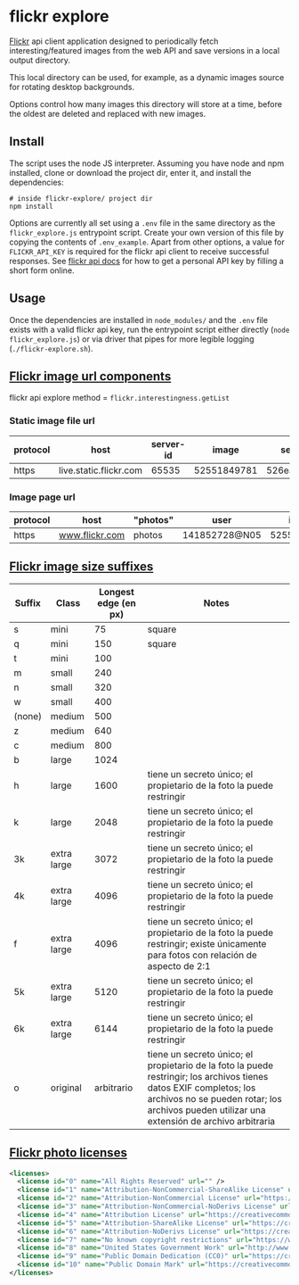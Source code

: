 # flickr explore

[Flickr](https://flickr.com) api client application designed to periodically fetch interesting/featured images from the web API and
save versions in a local output directory. 

This local directory can be used, for example, as a dynamic images source for rotating desktop backgrounds.

Options control how many images this directory will store at a time, before the oldest are deleted and replaced with new images.

## Install

The script uses the node JS interpreter. Assuming you have node and npm installed, clone or download the project dir, enter it, and install
the dependencies:

```
# inside flickr-explore/ project dir
npm install
```

Options are currently all set using a `.env` file in the same directory as the `flickr_explore.js` entrypoint script. Create your own version of this file by copying the contents of `.env_example`. Apart from other options, a value for `FLICKR_API_KEY` is required for the flickr api client to receive successful responses. See [flickr api docs](https://www.flickr.com/services/api/) for how to get a personal API key by filling a short form online.

## Usage

Once the dependencies are installed in `node_modules/` and the `.env` file exists with a valid flickr api key, run the entrypoint script either directly (`node flickr_explore.js`) or via driver that pipes for more legible logging (`./flickr-explore.sh`).

<!--
    TODO describe how to use out dir as source for rotating background/screensaver on Mac
    TODO describe how to use out dir as source for rotating background/screensaver on Win

    TODO describe how to schedule regular runs to periodically update the output dir
-->

## [Flickr image url components](https://www.flickr.com/services/api/misc.urls.html)

flickr api explore method = `flickr.interestingness.getList`

### Static image file url

| protocol | host | server-id | image | secret | size | ext | url |
| ---------| -----| --------- | ----- | ------ | ---- | --- | --- |
| https    | live.static.flickr.com | 65535 | 52551849781 | 526ea6e748 | c | jpg | https://live.staticflickr.com/65535/52551849781_526ea6e748_c.jpg |

### Image page url

| protocol | host | "photos" | user | image | url |
| ---------| -----| -------- | ---- | ----- | --- |
| https | www.flickr.com | photos | 141852728@N05 | 52551849781 | https://www.flickr.com/photos/141852728@N05/52551849781 |

## [Flickr image size suffixes](https://www.flickr.com/services/api/misc.urls.html)

<!-- TODO use table from english page version -->

| Suffix | Class | Longest edge (en px) | Notes |
| ------ | ----- | ------------------------ | ----- |
|s|mini|75|square|
|q|mini|150|square|
|t|mini|100||
|m|small|240||
|n|small|320||
|w|small|400||
|(none)|medium|500||
|z|medium|640||
|c|medium|800||
|b|large|1024||
|h|large|1600|tiene un secreto único; el propietario de la foto la puede restringir|
|k|large|2048|tiene un secreto único; el propietario de la foto la puede restringir|
|3k|extra large|3072|tiene un secreto único; el propietario de la foto la puede restringir|
|4k|extra large|4096|tiene un secreto único; el propietario de la foto la puede restringir|
|f|extra large|4096|tiene un secreto único; el propietario de la foto la puede restringir; existe únicamente para fotos con relación de aspecto de 2:1|
|5k|extra large|5120|tiene un secreto único; el propietario de la foto la puede restringir|
|6k|extra large|6144|tiene un secreto único; el propietario de la foto la puede restringir|
|o|original|arbitrario|tiene un secreto único; el propietario de la foto la puede restringir; los archivos tienes datos EXIF completos; los archivos no se pueden rotar; los archivos pueden utilizar una extensión de archivo arbitraria|

## [Flickr photo licenses](https://www.flickr.com/services/api/flickr.photos.licenses.getInfo.html)

```xml
<licenses>
  <license id="0" name="All Rights Reserved" url="" />
  <license id="1" name="Attribution-NonCommercial-ShareAlike License" url="https://creativecommons.org/licenses/by-nc-sa/2.0/" />
  <license id="2" name="Attribution-NonCommercial License" url="https://creativecommons.org/licenses/by-nc/2.0/" />
  <license id="3" name="Attribution-NonCommercial-NoDerivs License" url="https://creativecommons.org/licenses/by-nc-nd/2.0/" />
  <license id="4" name="Attribution License" url="https://creativecommons.org/licenses/by/2.0/" />
  <license id="5" name="Attribution-ShareAlike License" url="https://creativecommons.org/licenses/by-sa/2.0/" />
  <license id="6" name="Attribution-NoDerivs License" url="https://creativecommons.org/licenses/by-nd/2.0/" />
  <license id="7" name="No known copyright restrictions" url="https://www.flickr.com/commons/usage/" />
  <license id="8" name="United States Government Work" url="http://www.usa.gov/copyright.shtml" />
  <license id="9" name="Public Domain Dedication (CC0)" url="https://creativecommons.org/publicdomain/zero/1.0/" />
  <license id="10" name="Public Domain Mark" url="https://creativecommons.org/publicdomain/mark/1.0/" />
</licenses>
```
